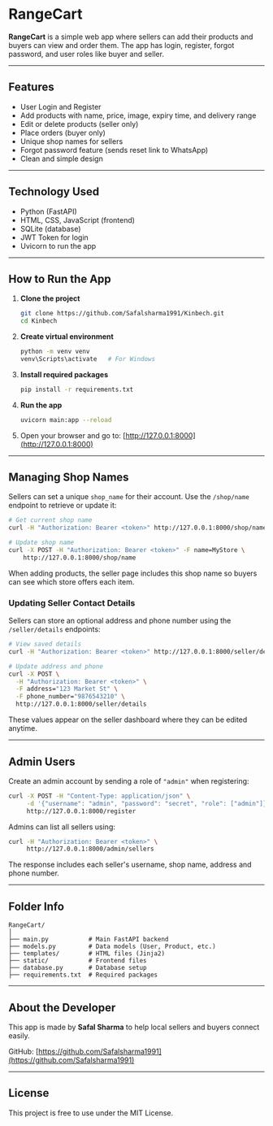 # RangeCart

**RangeCart** is a simple web app where sellers can add their products and buyers can view and order them. The app has login, register, forgot password, and user roles like buyer and seller.

---

## Features

- User Login and Register
- Add products with name, price, image, expiry time, and delivery range
- Edit or delete products (seller only)
- Place orders (buyer only)
- Unique shop names for sellers
- Forgot password feature (sends reset link to WhatsApp)
- Clean and simple design

---

## Technology Used

- Python (FastAPI)
- HTML, CSS, JavaScript (frontend)
- SQLite (database)
- JWT Token for login
- Uvicorn to run the app

---

## How to Run the App

1. **Clone the project**
   ```bash
   git clone https://github.com/Safalsharma1991/Kinbech.git
   cd Kinbech
   ```

2. **Create virtual environment**
   ```bash
   python -m venv venv
   venv\Scripts\activate   # For Windows
   ```

3. **Install required packages**
   ```bash
   pip install -r requirements.txt
   ```

4. **Run the app**
   ```bash
   uvicorn main:app --reload
   ```

5. Open your browser and go to:
   [http://127.0.0.1:8000](http://127.0.0.1:8000)

---

## Managing Shop Names

Sellers can set a unique `shop_name` for their account. Use the `/shop/name` endpoint to retrieve or update it:

```bash
# Get current shop name
curl -H "Authorization: Bearer <token>" http://127.0.0.1:8000/shop/name

# Update shop name
curl -X POST -H "Authorization: Bearer <token>" -F name=MyStore \
    http://127.0.0.1:8000/shop/name
```

When adding products, the seller page includes this shop name so buyers can see which store offers each item.

### Updating Seller Contact Details

Sellers can store an optional address and phone number using the `/seller/details` endpoints:

```bash
# View saved details
curl -H "Authorization: Bearer <token>" http://127.0.0.1:8000/seller/details

# Update address and phone
curl -X POST \
  -H "Authorization: Bearer <token>" \
  -F address="123 Market St" \
  -F phone_number="9876543210" \
  http://127.0.0.1:8000/seller/details
```

These values appear on the seller dashboard where they can be edited anytime.

---

## Admin Users

Create an admin account by sending a role of `"admin"` when registering:

```bash
curl -X POST -H "Content-Type: application/json" \
     -d '{"username": "admin", "password": "secret", "role": ["admin"]}' \
     http://127.0.0.1:8000/register
```

Admins can list all sellers using:

```bash
curl -H "Authorization: Bearer <token>" \
     http://127.0.0.1:8000/admin/sellers
```

The response includes each seller's username, shop name, address and phone number.

---

## Folder Info

```
RangeCart/
│
├── main.py           # Main FastAPI backend
├── models.py         # Data models (User, Product, etc.)
├── templates/        # HTML files (Jinja2)
├── static/           # Frontend files
├── database.py       # Database setup
├── requirements.txt  # Required packages
```

---

## About the Developer

This app is made by **Safal Sharma** to help local sellers and buyers connect easily.

GitHub: [https://github.com/Safalsharma1991](https://github.com/Safalsharma1991)

---

## License

This project is free to use under the MIT License.
